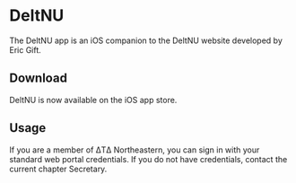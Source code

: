 # DeltNU

The DeltNU app is an iOS companion to the DeltNU website developed by Eric Gift. 

## Download

DeltNU is now available on the iOS app store. 

## Usage

If you are a member of ΔTΔ Northeastern, you can sign in with your standard web portal credentials. If you do not have credentials, contact the current chapter Secretary.
